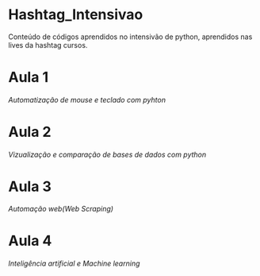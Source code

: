 # Hashtag_Intensivao
Conteúdo de códigos aprendidos no intensivão de python, aprendidos nas lives da hashtag cursos.

<h1>Aula 1</h1>
<h6>Automatização de mouse e teclado com pyhton</h6>
<h1>Aula 2</h1>
<h6>Vizualização e comparação de bases de dados com python</h6>
<h1>Aula 3</h1>
<h6>Automação web(Web Scraping)</h6>
<h1>Aula 4</h1>
<h6>Inteligência artificial e Machine learning</h6>


